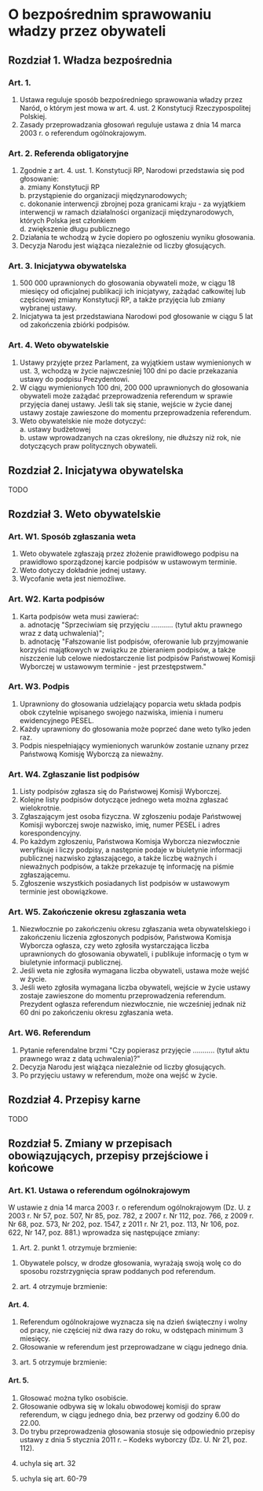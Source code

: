 # O bezpośrednim sprawowaniu władzy przez obywateli

## Rozdział 1. Władza bezpośrednia

### Art. 1.
1. Ustawa reguluje sposób bezpośredniego sprawowania władzy przez Naród, o którym jest mowa w art. 4. ust. 2 Konstytucji Rzeczypospolitej Polskiej.
2. Zasady przeprowadzania głosowań reguluje ustawa z dnia 14 marca 2003 r. o referendum ogólnokrajowym.

### Art. 2. Referenda obligatoryjne
1. Zgodnie z art. 4. ust. 1. Konstytucji RP, Narodowi przedstawia się pod głosowanie:  
   a. zmiany Konstytucji RP  
   b. przystąpienie do organizacji międzynarodowych;  
   c. dokonanie interwencji zbrojnej poza granicami kraju - za wyjątkiem interwencji w ramach działalności organizacji międzynarodowych, których Polska jest członkiem  
   d. zwiększenie długu publicznego
2. Działania te wchodzą w życie dopiero po ogłoszeniu wyniku głosowania.
3. Decyzja Narodu jest wiążąca niezależnie od liczby głosujących.

### Art. 3. Inicjatywa obywatelska
1. 500 000 uprawnionych do głosowania obywateli może, w ciągu 18 miesięcy od oficjalnej publikacji ich inicjatywy, zażądać całkowitej lub częściowej zmiany Konstytucji RP, a także przyjęcia lub zmiany wybranej ustawy.
2. Inicjatywa ta jest przedstawiana Narodowi pod głosowanie w ciągu 5 lat od zakończenia zbiórki podpisów.

### Art. 4. Weto obywatelskie
1. Ustawy przyjęte przez Parlament, za wyjątkiem ustaw wymienionych w ust. 3, wchodzą w życie najwcześniej 100 dni po dacie przekazania ustawy do podpisu Prezydentowi.
2. W ciągu wymienionych 100 dni, 200 000 uprawnionych do głosowania obywateli może zażądać przeprowadzenia referendum w sprawie przyjęcia danej ustawy. Jeśli tak się stanie, wejście w życie danej ustawy zostaje zawieszone do momentu przeprowadzenia referendum.
3. Weto obywatelskie nie może dotyczyć:  
   a. ustawy budżetowej  
   b. ustaw wprowadzanych na czas określony, nie dłuższy niż rok, nie dotyczących praw politycznych obywateli.

## Rozdział 2. Inicjatywa obywatelska

TODO

## Rozdział 3. Weto obywatelskie

### Art. W1. Sposób zgłaszania weta
1. Weto obywatele zgłaszają przez złożenie prawidłowego podpisu na prawidłowo sporządzonej karcie podpisów w ustawowym terminie.
2. Weto dotyczy dokładnie jednej ustawy.
3. Wycofanie weta jest niemożliwe.

### Art. W2. Karta podpisów
1. Karta podpisów weta musi zawierać:  
   a. adnotację "Sprzeciwiam się przyjęciu ........... (tytuł aktu prawnego wraz z datą uchwalenia)";  
   b. adnotację "Fałszowanie list podpisów, oferowanie lub przyjmowanie korzyści majątkowych w związku ze zbieraniem podpisów, a także niszczenie lub celowe niedostarczenie list podpisów Państwowej Komisji Wyborczej w ustawowym terminie - jest przestępstwem."

### Art. W3. Podpis
1. Uprawniony do głosowania udzielający poparcia wetu składa podpis obok czytelnie wpisanego swojego nazwiska, imienia i numeru ewidencyjnego PESEL.
2. Każdy uprawniony do głosowania może poprzeć dane weto tylko jeden raz.
3. Podpis niespełniający wymienionych warunków zostanie uznany przez Państwową Komisję Wyborczą za nieważny.

### Art. W4. Zgłaszanie list podpisów
1. Listy podpisów zgłasza się do Państwowej Komisji Wyborczej.
2. Kolejne listy podpisów dotyczące jednego weta można zgłaszać wielokrotnie.
3. Zgłaszającym jest osoba fizyczna. W zgłoszeniu podaje Państwowej Komisji wyborczej swoje nazwisko, imię, numer PESEL i adres korespondencyjny.
4. Po każdym zgłoszeniu, Państwowa Komisja Wyborcza niezwłocznie weryfikuje i liczy podpisy, a następnie podaje w biuletynie informacji publicznej nazwisko zgłaszającego, a także liczbę ważnych i nieważnych podpisów, a także przekazuje tę informację na piśmie zgłaszającemu.
5. Zgłoszenie wszystkich posiadanych list podpisów w ustawowym terminie jest obowiązkowe.

### Art. W5. Zakończenie okresu zgłaszania weta
1. Niezwłocznie po zakończeniu okresu zgłaszania weta obywatelskiego i zakończeniu liczenia zgłoszonych podpisów, Państwowa Komisja Wyborcza ogłasza, czy weto zgłosiła wystarczająca liczba uprawnionych do głosowania obywateli, i publikuje informację o tym w biuletynie informacji publicznej.
2. Jeśli weta nie zgłosiła wymagana liczba obywateli, ustawa może wejść w życie.
3. Jeśli weto zgłosiła wymagana liczba obywateli, wejście w życie ustawy zostaje zawieszone do momentu przeprowadzenia referendum. Prezydent ogłasza referendum niezwłocznie, nie wcześniej jednak niż 60 dni po zakończeniu okresu zgłaszania weta.

### Art. W6. Referendum
1. Pytanie referendalne brzmi "Czy popierasz przyjęcie ........... (tytuł aktu prawnego wraz z datą uchwalenia)?"
2. Decyzja Narodu jest wiążąca niezależnie od liczby głosujących.
3. Po przyjęciu ustawy w referendum, może ona wejść w życie.

## Rozdział 4. Przepisy karne

TODO

## Rozdział 5. Zmiany w przepisach obowiązujących, przepisy przejściowe i końcowe

### Art. K1. Ustawa o referendum ogólnokrajowym
W ustawie z dnia 14 marca 2003 r. o referendum ogólnokrajowym (Dz. U. z 2003 r. Nr 57, poz. 507, Nr 85, poz. 782, z 2007 r. Nr 112, poz. 766, z 2009 r. Nr 68, poz. 573, Nr 202, poz. 1547, z 2011 r. Nr 21, poz. 113, Nr 106, poz. 622, Nr 147, poz. 881.) wprowadza się następujące zmiany:

1) Art. 2. punkt 1. otrzymuje brzmienie:
1. Obywatele polscy, w drodze głosowania, wyrażają swoją wolę co do
sposobu rozstrzygnięcia spraw poddanych pod referendum.

2) art. 4 otrzymuje brzmienie:
#### Art. 4.
1. Referendum ogólnokrajowe wyznacza się na dzień świąteczny i wolny od pracy, nie częściej niż dwa razy do roku, w odstępach minimum 3 miesięcy.
2. Głosowanie w referendum jest przeprowadzane w ciągu jednego dnia.

3) art. 5 otrzymuje brzmienie:
#### Art. 5.
1. Głosować można tylko osobiście.
2. Głosowanie odbywa się w lokalu obwodowej komisji do spraw referendum, w ciągu jednego dnia, bez przerwy od godziny 6.00 do 22.00.
3. Do trybu przeprowadzenia głosowania stosuje się odpowiednio przepisy ustawy z dnia 5 stycznia 2011 r. – Kodeks wyborczy (Dz. U. Nr 21, poz. 112).

4) uchyla się art. 32

5) uchyla się art. 60-79
